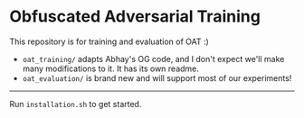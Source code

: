 # Obfuscated Adversarial Training

This repository is for training and evaluation of OAT :)
- `oat_training/` adapts Abhay's OG code, and I don't expect we'll make many modifications to it. It has its own readme. 
- `oat_evaluation/` is brand new and will support most of our experiments!

---

Run `installation.sh` to get started.